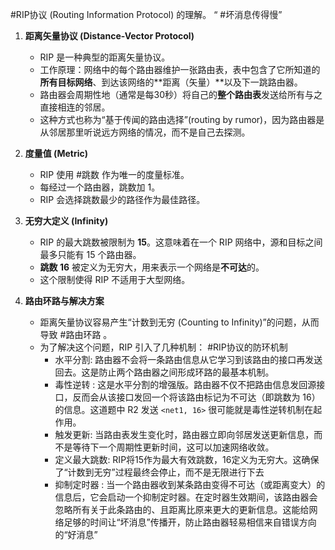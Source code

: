  #RIP协议 (Routing Information Protocol) 的理解。
“ #坏消息传得慢”
1.  **距离矢量协议 (Distance-Vector Protocol)**
    *   RIP 是一种典型的距离矢量协议。
    *   工作原理：网络中的每个路由器维护一张路由表，表中包含了它所知道的**所有目标网络**、到达该网络的**距离（矢量）**以及下一跳路由器。
    *   路由器会周期性地（通常是每30秒）将自己的**整个路由表**发送给所有与之直接相连的邻居。
    *   这种方式也称为“基于传闻的路由选择”(routing by rumor)，因为路由器是从邻居那里听说远方网络的情况，而不是自己去探测。

2.  **度量值 (Metric)**
    *   RIP 使用 #跳数 作为唯一的度量标准。
    *   每经过一个路由器，跳数加 1。
    *   RIP 会选择跳数最少的路径作为最佳路径。

3.  **无穷大定义 (Infinity)**
    *   RIP 的最大跳数被限制为 **15**。这意味着在一个 RIP 网络中，源和目标之间最多只能有 15 个路由器。
    *   **跳数 16** 被定义为无穷大，用来表示一个网络是**不可达**的。
    *   这个限制使得 RIP 不适用于大型网络。

4.  **路由环路与解决方案**  
    *   距离矢量协议容易产生“计数到无穷 (Counting to Infinity)”的问题，从而导致 #路由环路 。
    *   为了解决这个问题，RIP 引入了几种机制： #RIP协议的防环机制 
        *   水平分割: 路由器不会将一条路由信息从它学习到该路由的接口再发送回去。这是防止两个路由器之间形成环路的最基本机制。
        *   毒性逆转 : 这是水平分割的增强版。路由器不仅不把路由信息发回源接口，反而会从该接口发回一个将该路由标记为不可达（即跳数为 16）的信息。这道题中 R2 发送 `<net1, 16>` 很可能就是毒性逆转机制在起作用。
        *   触发更新: 当路由表发生变化时，路由器立即向邻居发送更新信息，而不是等待下一个周期性更新时间，这可以加速网络收敛。
        * 定义最大跳数: RIP将15作为最大有效跳数，16定义为无穷大。这确保了“计数到无穷”过程最终会停止，而不是无限进行下去
        * 抑制定时器  : 当一个路由器收到某条路由变得不可达（或距离变大）的信息后，它会启动一个抑制定时器。在定时器生效期间，该路由器会忽略所有关于此条路由的、且距离比原来更大的更新信息。这能给网络足够的时间让“坏消息”传播开，防止路由器轻易相信来自错误方向的“好消息” 